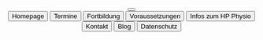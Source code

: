 <header class="site-header">
    <nav>
        <div class="logo-container">
            <!-- White Circle -->
            <div class="circle-background"></div>
            <a href="{{site.baseurl}}/">
                <amp-img src="{{site.baseurl}}\assets\images\LogoHPPT.svg" width="60px" height="60px"></amp-img>
            </a>
        </div>
        <button id="sidebartogglebutton" on="tap:sidebar.toggle" class="barbuttons burger-menu">
            <amp-img src="{{site.baseurl}}/assets/images/Burger.svg" alt="Menü öffnen" layout="fixed" width="40px" height="36px"></amp-img>
        </button>
        <div class="navbuttonsbar">
            <a class="page-link" href="{{site.baseurl}}/"><button class="barbuttons">Homepage</button></a>
            <a class="page-link" href="{{site.baseurl}}/termine-und-anmeldung/"><button class="barbuttons">Termine</button></a>
            <a class="page-link" href="{{site.baseurl}}/fortbildung-zum-heilpraktiker-physiotherapie/"><button class="barbuttons">Fortbildung</button></a>
            <a class="page-link" href="{{site.baseurl}}/voraussetzungen-und-anerkennung/"><button class="barbuttons">Voraussetzungen</button></a>
            <a class="page-link" href="{{site.baseurl}}/was-ist-ein-heilpraktiker-physiotherapie/"><button class="barbuttons">Infos zum HP Physio</button></a>
            <a class="page-link" href="{{site.baseurl}}/kontakt/"><button class="barbuttons">Kontakt</button></a>
            <a class="page-link" href="{{site.baseurl}}/neuigkeiten-und-lesenswertes-zum-heilpraktiker-physiotherapie/"><button class="barbuttons">Blog</button></a>
            <a class="page-link" href="{{site.baseurl}}/datenschutz/"><button class="barbuttons">Datenschutz</button></a>
        </div>
    </nav>
</header>
